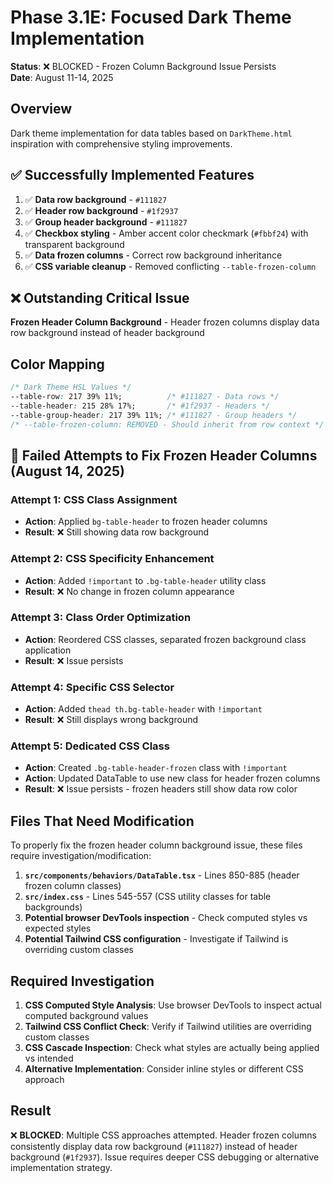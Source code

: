 # Phase 3.1E: Focused Dark Theme Implementation

**Status**: ❌ BLOCKED - Frozen Column Background Issue Persists  
**Date**: August 11-14, 2025  

## Overview

Dark theme implementation for data tables based on `DarkTheme.html` inspiration with comprehensive styling improvements.

## ✅ Successfully Implemented Features

1. ✅ **Data row background** - `#111827`
2. ✅ **Header row background** - `#1f2937`  
3. ✅ **Group header background** - `#111827`
4. ✅ **Checkbox styling** - Amber accent color checkmark (`#fbbf24`) with transparent background
5. ✅ **Data frozen columns** - Correct row background inheritance
6. ✅ **CSS variable cleanup** - Removed conflicting `--table-frozen-column`

## ❌ Outstanding Critical Issue

**Frozen Header Column Background** - Header frozen columns display data row background instead of header background

## Color Mapping

```css
/* Dark Theme HSL Values */
--table-row: 217 39% 11%;          /* #111827 - Data rows */
--table-header: 215 28% 17%;       /* #1f2937 - Headers */
--table-group-header: 217 39% 11%; /* #111827 - Group headers */
/* --table-frozen-column: REMOVED - Should inherit from row context */
```

## 🔄 Failed Attempts to Fix Frozen Header Columns (August 14, 2025)

### Attempt 1: CSS Class Assignment
- **Action**: Applied `bg-table-header` to frozen header columns
- **Result**: ❌ Still showing data row background

### Attempt 2: CSS Specificity Enhancement  
- **Action**: Added `!important` to `.bg-table-header` utility class
- **Result**: ❌ No change in frozen column appearance

### Attempt 3: Class Order Optimization
- **Action**: Reordered CSS classes, separated frozen background class application
- **Result**: ❌ Issue persists

### Attempt 4: Specific CSS Selector
- **Action**: Added `thead th.bg-table-header` with `!important`
- **Result**: ❌ Still displays wrong background

### Attempt 5: Dedicated CSS Class
- **Action**: Created `.bg-table-header-frozen` class with `!important`
- **Action**: Updated DataTable to use new class for header frozen columns
- **Result**: ❌ Issue persists - frozen headers still show data row color

## Files That Need Modification

To properly fix the frozen header column background issue, these files require investigation/modification:

1. **`src/components/behaviors/DataTable.tsx`** - Lines 850-885 (header frozen column classes)
2. **`src/index.css`** - Lines 545-557 (CSS utility classes for table backgrounds)  
3. **Potential browser DevTools inspection** - Check computed styles vs expected styles
4. **Potential Tailwind CSS configuration** - Investigate if Tailwind is overriding custom classes

## Required Investigation

1. **CSS Computed Style Analysis**: Use browser DevTools to inspect actual computed background values
2. **Tailwind CSS Conflict Check**: Verify if Tailwind utilities are overriding custom classes
3. **CSS Cascade Inspection**: Check what styles are actually being applied vs intended
4. **Alternative Implementation**: Consider inline styles or different CSS approach

## Result

❌ **BLOCKED**: Multiple CSS approaches attempted. Header frozen columns consistently display data row background (`#111827`) instead of header background (`#1f2937`). Issue requires deeper CSS debugging or alternative implementation strategy.